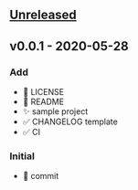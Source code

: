 <a name="unreleased"></a>
## [Unreleased]


<a name="v0.0.1"></a>
## v0.0.1 - 2020-05-28
### Add
- :memo: LICENSE
- :memo: README
- :sparkles: sample project
- :white_check_mark: CHANGELOG template
- :white_check_mark: CI

### Initial
- :tada: commit


[Unreleased]: https://github.com/hppRC/competitive-hpp-rs/compare/v0.0.1...HEAD
